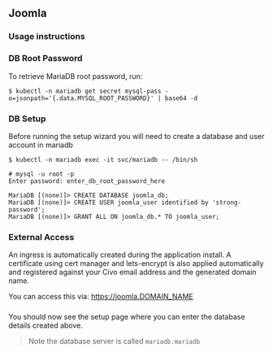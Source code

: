 ## Joomla

### Usage instructions

### DB Root Password

To retrieve MariaDB root password, run:

```
$ kubectl -n mariadb get secret mysql-pass -o=jsonpath='{.data.MYSQL_ROOT_PASSWORD}' | base64 -d
```

### DB Setup

Before running the setup wizard you will need to create a database and user account in mariadb

```
$ kubectl -n mariadb exec -it svc/mariadb -- /bin/sh

# mysql -u root -p
Enter password: enter_db_root_password_here

MariaDB [(none)]> CREATE DATABASE joomla_db;
MariaDB [(none)]> CREATE USER joomla_user identified by 'strong-password';
MariaDB [(none)]> GRANT ALL ON joomla_db.* TO joomla_user;
```

### External Access

An ingress is automatically created during the application install. A certificate using cert manager and lets-encrypt is also applied automatically and registered against your Civo email address and the generated domain name.

You can access this via: https://joomla.DOMAIN_NAME

###

You should now see the setup page where you can enter the database details created above.

> Note the database server is called `mariadb.mariadb`
